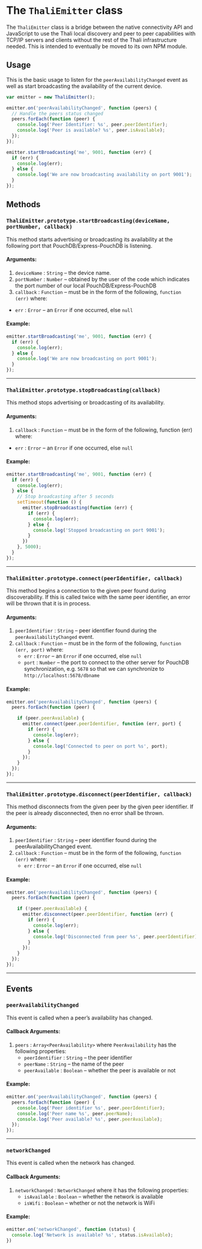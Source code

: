 # The `ThaliEmitter` class

The `ThaliEmitter` class is a bridge between the native connectivity API and JavaScript to use the Thali local discovery and peer to peer capabilities with TCP/IP servers and clients without the rest of the Thali infrastructure needed.  This is intended to eventually be moved to its own NPM module.

## Usage

This is the basic usage to listen for the `peerAvailabilityChanged` event as well as start broadcasting the availability of the current device.

```js
var emitter = new ThaliEmitter();

emitter.on('peerAvailabilityChanged', function (peers) {
  // Handle the peers status changed
  peers.forEach(function (peer) {
    console.log('Peer Identifier: %s', peer.peerIdentifier);
    console.log('Peer is available? %s', peer.isAvailable);
  });
});

emitter.startBroadcasting('me', 9001, function (err) {
  if (err) {
    console.log(err);
  } else {
    console.log('We are now broadcasting availability on port 9001');
  }
});
```

## Methods

### `ThaliEmitter.prototype.startBroadcasting(deviceName, portNumber, callback)`

This method starts advertising or broadcasting its availability at the following port that PouchDB/Express-PouchDB is listening.  

#### Arguments:

1. `deviceName` : `String` – the device name.
2. `portNumber` : `Number` – obtained by the user of the code which indicates the port number of our local PouchDB/Express-PouchDB
3. `callback` : `Function` – must be in the form of the following, `function (err)` where:
  - `err` : `Error` – an `Error` if one occurred, else `null`

#### Example:

```js
emitter.startBroadcasting('me', 9001, function (err) {
  if (err) {
    console.log(err);
  } else {
    console.log('We are now broadcasting on port 9001');
  }
});
```
***

### `ThaliEmitter.prototype.stopBroadcasting(callback)`

This method stops advertising or broadcasting of its availability.

#### Arguments:

1. `callback` : `Function` – must be in the form of the following, function (err) where:
  - `err` : `Error` – an `Error` if one occurred, else `null`

#### Example:

```js
emitter.startBroadcasting('me', 9001, function (err) {
  if (err) {
    console.log(err);
  } else {
    // Stop broadcasting after 5 seconds
    setTimeout(function () {
      emitter.stopBroadcasting(function (err) {
        if (err) {
          console.log(err);
        } else {
          console.log('Stopped broadcasting on port 9001');
        }
      })
    }, 5000);
  }
});
```
***

### `ThaliEmitter.prototype.connect(peerIdentifier, callback)`

This method begins a connection to the given peer found during discoverability.  If this is called twice with the same peer identifier, an error will be thrown that it is in process.

#### Arguments:

1. `peerIdentifier` : `String` – peer identifier found during the `peerAvailabilityChanged` event.
2. `callback` : `Function` – must be in the form of the following, `function (err, port)` where:
    - `err` : `Error` – an `Error` if one occurred, else `null`
    - `port` : `Number` – the port to connect to the other server for PouchDB synchronization, e.g. `5678` so that we can synchronize to `http://localhost:5678/dbname`

#### Example:

```js
emitter.on('peerAvailabilityChanged', function (peers) {
  peers.forEach(function (peer) {

    if (peer.peerAvailable) {
      emitter.connect(peer.peerIdentifier, function (err, port) {
        if (err) {
          console.log(err);
        } else {
          console.log('Connected to peer on port %s', port);
        }
      });
    }
  });
});
```
***

### `ThaliEmitter.prototype.disconnect(peerIdentifier, callback)`

This method disconnects from the given peer by the given peer identifier.  If the peer is already disconnected, then no error shall be thrown.

#### Arguments:

1. `peerIdentifier` : `String` – peer identifier found during the peerAvailabilityChanged event.
2. `callback` : `Function` – must be in the form of the following, `function (err)` where:
    - `err` : `Error` – an `Error` if one occurred, else `null`

#### Example:

```js
emitter.on('peerAvailabilityChanged', function (peers) {
  peers.forEach(function (peer) {

    if (!peer.peerAvailable) {
      emitter.disconnect(peer.peerIdentifier, function (err) {
        if (err) {
          console.log(err);
        } else {
          console.log('Disconnected from peer %s', peer.peerIdentifier);
        }
      });
    }
  });
});
```
***

## Events

### `peerAvailabilityChanged`

This event is called when a peer’s availability has changed.

#### Callback Arguments:

1. `peers` : `Array<PeerAvailability>` where `PeerAvailability` has the following properties:
    - `peerIdentifier` : `String` – the peer identifier
    - `peerName` : `String` – the name of the peer
    - `peerAvailable` : `Boolean` – whether the peer is available or not

#### Example:

```js
emitter.on('peerAvailabilityChanged', function (peers) {
  peers.forEach(function (peer) {
    console.log('Peer identifier %s', peer.peerIdentifier);
    console.log('Peer name %s', peer.peerName);
    console.log('Peer available? %s', peer.peerAvailable);
  });
});
```
***

### `networkChanged`

This event is called when the network has changed.

#### Callback Arguments:

1. `networkChanged` : `NetworkChanged` where it has the following properties:
    - `isAvailable` : `Boolean` – whether the network is available
    - `isWifi` : `Boolean` – whether or not the network is WiFi

#### Example:

```js
emitter.on('networkChanged', function (status) {
  console.log('Network is available? %s', status.isAvailable);
})
```
